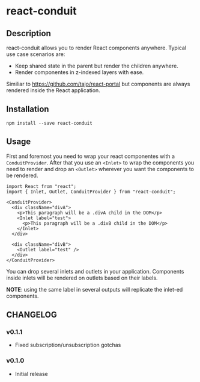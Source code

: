 # react-conduit

## Description

react-conduit allows you to render React components anywhere. Typical use case
scenarios are:

* Keep shared state in the parent but render the children anywhere.
* Render componentes in z-indexed layers with ease.

Similiar to https://github.com/tajo/react-portal but components are always rendered
inside the React application.


## Installation

```
npm install --save react-conduit
```

## Usage

First and foremost you need to wrap your react componentes with a `ConduitProvider`.
After that you use an `<Inlet>` to wrap the components you need to render and drop 
an `<Outlet>` wherever you want the components to be rendered.

```
import React from "react";
import { Inlet, Outlet, ConduitProvider } from "react-conduit";

<ConduitProvider>
  <div className="divA">
    <p>This paragraph will be a .divA child in the DOM</p>
    <Inlet label="test">
      <p>This paragraph will be a .divB child in the DOM</p>
    </Inlet>
  </div>

  <div className="divB">
    <Outlet label="test" />
  </div>
</ConduitProvider>
```

You can drop several inlets and outlets in your application. Components inside inlets
will be rendered on outlets based on their labels.

**NOTE**: using the same label in several outputs will replicate the inlet-ed components.

## CHANGELOG

### v0.1.1

* Fixed subscription/unsubscription gotchas

### v0.1.0

* Initial release
